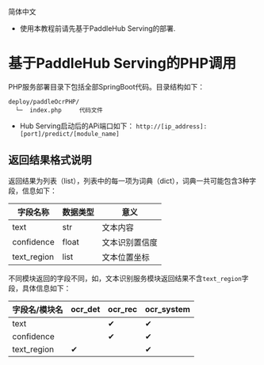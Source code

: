 简体中文

- 使用本教程前请先基于PaddleHub Serving的部署.

# 基于PaddleHub Serving的PHP调用

PHP服务部署目录下包括全部SpringBoot代码。目录结构如下：
```
deploy/paddleOcrPHP/
  └─  index.php     代码文件

```

- Hub Serving启动后的APi端口如下：
`http://[ip_address]:[port]/predict/[module_name]`  

## 返回结果格式说明
返回结果为列表（list），列表中的每一项为词典（dict），词典一共可能包含3种字段，信息如下：

|字段名称|数据类型|意义|
|-|-|-|
|text|str|文本内容|
|confidence|float| 文本识别置信度|
|text_region|list|文本位置坐标|

不同模块返回的字段不同，如，文本识别服务模块返回结果不含`text_region`字段，具体信息如下：

|字段名/模块名|ocr_det|ocr_rec|ocr_system|
|-|-|-|-|
|text||✔|✔|
|confidence||✔|✔|
|text_region|✔||✔|
